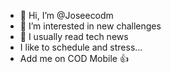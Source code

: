 - 👋 Hi, I’m @Joseecodm
- 👀 I’m interested in new challenges
- 🌱 I usually read tech news
- I like to schedule and stress...
- Add me on COD Mobile 👍

<!---
Joseecodm/Joseecodm is a ✨ special ✨ repository because its `README.md` (this file) appears on your GitHub profile.
You can click the Preview link to take a look at your changes.
--->
